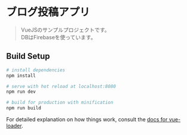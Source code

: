 # ブログ投稿アプリ

> VueJSのサンプルプロジェクトです。<br>
> DBはFirebaseを使っています。

## Build Setup

``` bash
# install dependencies
npm install

# serve with hot reload at localhost:8080
npm run dev

# build for production with minification
npm run build
```

For detailed explanation on how things work, consult the [docs for vue-loader](http://vuejs.github.io/vue-loader).
